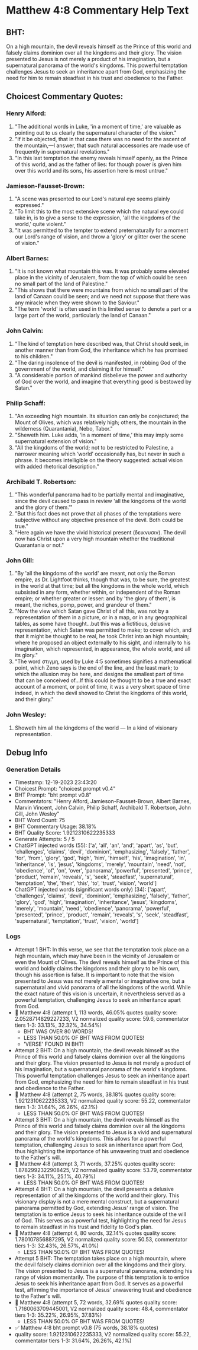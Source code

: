 # Matthew 4:8 Commentary Help Text

## BHT:
On a high mountain, the devil reveals himself as the Prince of this world and falsely claims dominion over all the kingdoms and their glory. The vision presented to Jesus is not merely a product of his imagination, but a supernatural panorama of the world's kingdoms. This powerful temptation challenges Jesus to seek an inheritance apart from God, emphasizing the need for him to remain steadfast in his trust and obedience to the Father.

## Choicest Commentary Quotes:
### Henry Alford:
1. "The additional words in Luke, 'in a moment of time,' are valuable as pointing out to us clearly the supernatural character of the vision."
2. "If it be objected, that in that case there was no need for the ascent of the mountain,—I answer, that such natural accessories are made use of frequently in supernatural revelations."
3. "In this last temptation the enemy reveals himself openly, as the Prince of this world, and as the father of lies: for though power is given him over this world and its sons, his assertion here is most untrue."

### Jamieson-Fausset-Brown:
1. "A scene was presented to our Lord's natural eye seems plainly expressed."
2. "To limit this to the most extensive scene which the natural eye could take in, is to give a sense to the expression, 'all the kingdoms of the world,' quite violent."
3. "It was permitted to the tempter to extend preternaturally for a moment our Lord's range of vision, and throw a 'glory' or glitter over the scene of vision."

### Albert Barnes:
1. "It is not known what mountain this was. It was probably some elevated place in the vicinity of Jerusalem, from the top of which could be seen no small part of the land of Palestine."
2. "This shows that there were mountains from which no small part of the land of Canaan could be seen; and we need not suppose that there was any miracle when they were shown to the Saviour."
3. "The term 'world' is often used in this limited sense to denote a part or a large part of the world, particularly the land of Canaan."

### John Calvin:
1. "The kind of temptation here described was, that Christ should seek, in another manner than from God, the inheritance which he has promised to his children."
2. "The daring insolence of the devil is manifested, in robbing God of the government of the world, and claiming it for himself."
3. "A considerable portion of mankind disbelieve the power and authority of God over the world, and imagine that everything good is bestowed by Satan."

### Philip Schaff:
1. "An exceeding high mountain. Its situation can only be conjectured; the Mount of Olives, which was relatively high; others, the mountain in the wilderness (Quarantania), Nebo, Tabor."
2. "Sheweth him. Luke adds, ‘in a moment of time,’ this may imply some supernatural extension of vision."
3. "All the kingdoms of the world; not to be restricted to Palestine, a narrower meaning which ‘world’ occasionally has, but never in such a phrase. It becomes intelligible on the theory suggested: actual vision with added rhetorical description."

### Archibald T. Robertson:
1. "This wonderful panorama had to be partially mental and imaginative, since the devil caused to pass in review 'all the kingdoms of the world and the glory of them.'"
2. "But this fact does not prove that all phases of the temptations were subjective without any objective presence of the devil. Both could be true."
3. "Here again we have the vivid historical present (δεικνυσιν). The devil now has Christ upon a very high mountain whether the traditional Quarantania or not."

### John Gill:
1. "By 'all the kingdoms of the world' are meant, not only the Roman empire, as Dr. Lightfoot thinks, though that was, to be sure, the greatest in the world at that time; but all the kingdoms in the whole world, which subsisted in any form, whether within, or independent of the Roman empire; or whether greater or lesser: and by 'the glory of them', is meant, the riches, pomp, power, and grandeur of them."
2. "Now the view which Satan gave Christ of all this, was not by a representation of them in a picture, or in a map, or in any geographical tables, as some have thought...but this was a fictitious, delusive representation, which Satan was permitted to make; to cover which, and that it might be thought to be real, he took Christ into an high mountain; where he proposed an object externally to his sight, and internally to his imagination, which represented, in appearance, the whole world, and all its glory."
3. "The word στιγμη, used by Luke 4:5 sometimes signifies a mathematical point, which Zeno says is the end of the line, and the least mark; to which the allusion may be here, and designs the smallest part of time that can be conceived of...If this could be thought to be a true and exact account of a moment, or point of time, it was a very short space of time indeed, in which the devil showed to Christ the kingdoms of this world, and their glory."

### John Wesley:
1. Showeth him all the kingdoms of the world — In a kind of visionary representation.



## Debug Info
### Generation Details
- Timestamp: 12-19-2023 23:43:20
- Choicest Prompt: "choicest prompt v0.4"
- BHT Prompt: "bht prompt v0.8"
- Commentators: "Henry Alford, Jamieson-Fausset-Brown, Albert Barnes, Marvin Vincent, John Calvin, Philip Schaff, Archibald T. Robertson, John Gill, John Wesley"
- BHT Word Count: 75
- BHT Commentary Usage: 38.18%
- BHT Quality Score: 1.9212310622235333
- Generate Attempts: 5 / 5
- ChatGPT injected words (55):
	['a', 'all', 'an', 'and', 'apart', 'as', 'but', 'challenges', 'claims', 'devil', 'dominion', 'emphasizing', 'falsely', 'father', 'for', 'from', 'glory', 'god', 'high', 'him', 'himself', 'his', 'imagination', 'in', 'inheritance', 'is', 'jesus', 'kingdoms', 'merely', 'mountain', 'need', 'not', 'obedience', 'of', 'on', 'over', 'panorama', 'powerful', 'presented', 'prince', 'product', 'remain', 'reveals', 's', 'seek', 'steadfast', 'supernatural', 'temptation', 'the', 'their', 'this', 'to', 'trust', 'vision', 'world']
- ChatGPT injected words (significant words only) (34):
	['apart', 'challenges', 'claims', 'devil', 'dominion', 'emphasizing', 'falsely', 'father', 'glory', 'god', 'high', 'imagination', 'inheritance', 'jesus', 'kingdoms', 'merely', 'mountain', 'need', 'obedience', 'panorama', 'powerful', 'presented', 'prince', 'product', 'remain', 'reveals', 's', 'seek', 'steadfast', 'supernatural', 'temptation', 'trust', 'vision', 'world']

### Logs
- Attempt 1 BHT: In this verse, we see that the temptation took place on a high mountain, which may have been in the vicinity of Jerusalem or even the Mount of Olives. The devil reveals himself as the Prince of this world and boldly claims the kingdoms and their glory to be his own, though his assertion is false. It is important to note that the vision presented to Jesus was not merely a mental or imaginative one, but a supernatural and vivid panorama of all the kingdoms of the world. While the exact nature of this vision is uncertain, it nevertheless served as a powerful temptation, challenging Jesus to seek an inheritance apart from God.
- 🔄 Matthew 4:8 (attempt 1, 113 words, 46.05% quotes quality score: 2.0528714829227233, V2 normalized quality score: 59.6, commentator tiers 1-3: 33.13%, 32.32%, 34.54%) 
	- BHT WAS OVER 80 WORDS! 
	- LESS THAN 50.0% OF BHT WAS FROM QUOTES! 
	- 'VERSE' FOUND IN BHT!
- Attempt 2 BHT: On a high mountain, the devil reveals himself as the Prince of this world and falsely claims dominion over all the kingdoms and their glory. The vision presented to Jesus is not merely a product of his imagination, but a supernatural panorama of the world's kingdoms. This powerful temptation challenges Jesus to seek an inheritance apart from God, emphasizing the need for him to remain steadfast in his trust and obedience to the Father.
- 🔄 Matthew 4:8 (attempt 2, 75 words, 38.18% quotes quality score: 1.9212310622235333, V2 normalized quality score: 55.22, commentator tiers 1-3: 31.64%, 26.26%, 42.1%) 
	- LESS THAN 50.0% OF BHT WAS FROM QUOTES!
- Attempt 3 BHT: On a high mountain, the devil reveals himself as the Prince of this world and falsely claims dominion over all the kingdoms and their glory. The vision presented to Jesus is a vivid and supernatural panorama of the world's kingdoms. This allows for a powerful temptation, challenging Jesus to seek an inheritance apart from God, thus highlighting the importance of his unwavering trust and obedience to the Father's will.
- 🔄 Matthew 4:8 (attempt 3, 71 words, 37.25% quotes quality score: 1.8782992322908425, V2 normalized quality score: 53.79, commentator tiers 1-3: 34.11%, 25.1%, 40.79%) 
	- LESS THAN 50.0% OF BHT WAS FROM QUOTES!
- Attempt 4 BHT: On a high mountain, the devil presents a delusive representation of all the kingdoms of the world and their glory. This visionary display is not a mere mental construct, but a supernatural panorama permitted by God, extending Jesus' range of vision. The temptation is to entice Jesus to seek his inheritance outside of the will of God. This serves as a powerful test, highlighting the need for Jesus to remain steadfast in his trust and fidelity to God's plan.
- 🔄 Matthew 4:8 (attempt 4, 80 words, 32.14% quotes quality score: 1.780107856887295, V2 normalized quality score: 50.53, commentator tiers 1-3: 32.43%, 26.57%, 41.0%) 
	- LESS THAN 50.0% OF BHT WAS FROM QUOTES!
- Attempt 5 BHT: The temptation takes place on a high mountain, where the devil falsely claims dominion over all the kingdoms and their glory. The vision presented to Jesus is a supernatural panorama, extending his range of vision momentarily. The purpose of this temptation is to entice Jesus to seek his inheritance apart from God. It serves as a powerful test, affirming the importance of Jesus' unwavering trust and obedience to the Father's will.
- 🔄 Matthew 4:8 (attempt 5, 72 words, 32.69% quotes quality score: 1.7160063709445001, V2 normalized quality score: 48.4, commentator tiers 1-3: 35.22%, 26.95%, 37.83%) 
	- LESS THAN 50.0% OF BHT WAS FROM QUOTES!
- ✅ Matthew 4:8 bht prompt v0.8 (75 words, 38.18% quotes)
- quality score: 1.9212310622235333, V2 normalized quality score: 55.22, commentator tiers 1-3: 31.64%, 26.26%, 42.1%)
